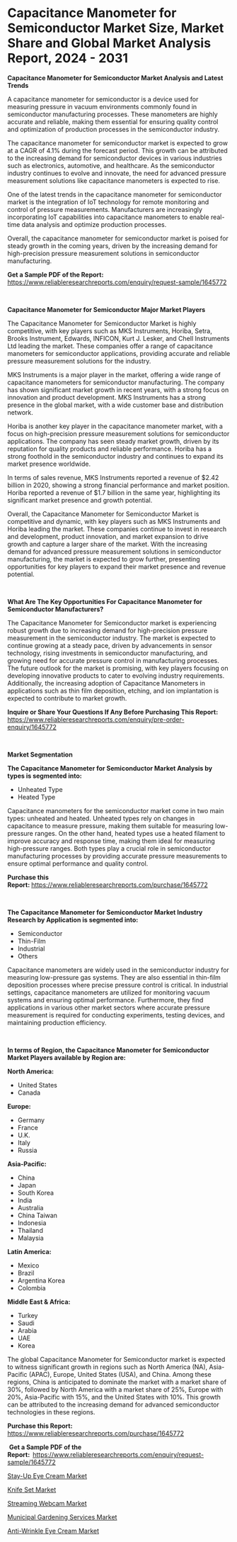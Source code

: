 <p><h1>Capacitance Manometer for Semiconductor Market Size, Market Share and Global Market Analysis Report, 2024 - 2031</h1></p><p><strong>Capacitance Manometer for Semiconductor Market Analysis and Latest Trends</strong></p>
<p><p>A capacitance manometer for semiconductor is a device used for measuring pressure in vacuum environments commonly found in semiconductor manufacturing processes. These manometers are highly accurate and reliable, making them essential for ensuring quality control and optimization of production processes in the semiconductor industry.</p><p>The capacitance manometer for semiconductor market is expected to grow at a CAGR of 4.1% during the forecast period. This growth can be attributed to the increasing demand for semiconductor devices in various industries such as electronics, automotive, and healthcare. As the semiconductor industry continues to evolve and innovate, the need for advanced pressure measurement solutions like capacitance manometers is expected to rise.</p><p>One of the latest trends in the capacitance manometer for semiconductor market is the integration of IoT technology for remote monitoring and control of pressure measurements. Manufacturers are increasingly incorporating IoT capabilities into capacitance manometers to enable real-time data analysis and optimize production processes.</p><p>Overall, the capacitance manometer for semiconductor market is poised for steady growth in the coming years, driven by the increasing demand for high-precision pressure measurement solutions in semiconductor manufacturing.</p></p>
<p><strong>Get a Sample PDF of the Report:&nbsp;</strong> <a href="https://www.reliableresearchreports.com/enquiry/request-sample/1645772">https://www.reliableresearchreports.com/enquiry/request-sample/1645772</a></p>
<p>&nbsp;</p>
<p><strong>Capacitance Manometer for Semiconductor Major Market Players</strong></p>
<p><p>The Capacitance Manometer for Semiconductor Market is highly competitive, with key players such as MKS Instruments, Horiba, Setra, Brooks Instrument, Edwards, INFICON, Kurt J. Lesker, and Chell Instruments Ltd leading the market. These companies offer a range of capacitance manometers for semiconductor applications, providing accurate and reliable pressure measurement solutions for the industry.</p><p>MKS Instruments is a major player in the market, offering a wide range of capacitance manometers for semiconductor manufacturing. The company has shown significant market growth in recent years, with a strong focus on innovation and product development. MKS Instruments has a strong presence in the global market, with a wide customer base and distribution network.</p><p>Horiba is another key player in the capacitance manometer market, with a focus on high-precision pressure measurement solutions for semiconductor applications. The company has seen steady market growth, driven by its reputation for quality products and reliable performance. Horiba has a strong foothold in the semiconductor industry and continues to expand its market presence worldwide.</p><p>In terms of sales revenue, MKS Instruments reported a revenue of $2.42 billion in 2020, showing a strong financial performance and market position. Horiba reported a revenue of $1.7 billion in the same year, highlighting its significant market presence and growth potential.</p><p>Overall, the Capacitance Manometer for Semiconductor Market is competitive and dynamic, with key players such as MKS Instruments and Horiba leading the market. These companies continue to invest in research and development, product innovation, and market expansion to drive growth and capture a larger share of the market. With the increasing demand for advanced pressure measurement solutions in semiconductor manufacturing, the market is expected to grow further, presenting opportunities for key players to expand their market presence and revenue potential.</p></p>
<p>&nbsp;</p>
<p><strong>What Are The Key Opportunities For Capacitance Manometer for Semiconductor Manufacturers?</strong></p>
<p><p>The Capacitance Manometer for Semiconductor market is experiencing robust growth due to increasing demand for high-precision pressure measurement in the semiconductor industry. The market is expected to continue growing at a steady pace, driven by advancements in sensor technology, rising investments in semiconductor manufacturing, and growing need for accurate pressure control in manufacturing processes. The future outlook for the market is promising, with key players focusing on developing innovative products to cater to evolving industry requirements. Additionally, the increasing adoption of Capacitance Manometers in applications such as thin film deposition, etching, and ion implantation is expected to contribute to market growth.</p></p>
<p><strong>Inquire or Share Your Questions If Any Before Purchasing This Report:</strong> <a href="https://www.reliableresearchreports.com/enquiry/pre-order-enquiry/1645772">https://www.reliableresearchreports.com/enquiry/pre-order-enquiry/1645772</a></p>
<p>&nbsp;</p>
<p><strong>Market Segmentation</strong></p>
<p><strong>The Capacitance Manometer for Semiconductor Market Analysis by types is segmented into:</strong></p>
<p><ul><li>Unheated Type</li><li>Heated Type</li></ul></p>
<p><p>Capacitance manometers for the semiconductor market come in two main types: unheated and heated. Unheated types rely on changes in capacitance to measure pressure, making them suitable for measuring low-pressure ranges. On the other hand, heated types use a heated filament to improve accuracy and response time, making them ideal for measuring high-pressure ranges. Both types play a crucial role in semiconductor manufacturing processes by providing accurate pressure measurements to ensure optimal performance and quality control.</p></p>
<p><strong>Purchase this Report:&nbsp;</strong><a href="https://www.reliableresearchreports.com/purchase/1645772">https://www.reliableresearchreports.com/purchase/1645772</a></p>
<p>&nbsp;</p>
<p><strong>The Capacitance Manometer for Semiconductor Market Industry Research by Application is segmented into:</strong></p>
<p><ul><li>Semiconductor</li><li>Thin-Film</li><li>Industrial</li><li>Others</li></ul></p>
<p><p>Capacitance manometers are widely used in the semiconductor industry for measuring low-pressure gas systems. They are also essential in thin-film deposition processes where precise pressure control is critical. In industrial settings, capacitance manometers are utilized for monitoring vacuum systems and ensuring optimal performance. Furthermore, they find applications in various other market sectors where accurate pressure measurement is required for conducting experiments, testing devices, and maintaining production efficiency.</p></p>
<p>&nbsp;</p>
<p><strong>In terms of Region, the Capacitance Manometer for Semiconductor Market Players available by Region are:</strong></p>
<p>
    <p> <strong> North America: </strong>
        <ul>
            <li>United States</li>
            <li>Canada</li>
        </ul>
        </p> 
    <p> <strong> Europe: </strong>
        <ul>
            <li>Germany</li>
            <li>France</li>
            <li>U.K.</li>
            <li>Italy</li>
            <li>Russia</li>
        </ul>
        </p> 
    <p> <strong> Asia-Pacific: </strong>
        <ul>
            <li>China</li>
            <li>Japan</li>
            <li>South Korea</li>
            <li>India</li>
            <li>Australia</li>
            <li>China Taiwan</li>
            <li>Indonesia</li>
            <li>Thailand</li>
            <li>Malaysia</li>
        </ul>
        </p> 
    <p> <strong> Latin America: </strong>
        <ul>
            <li>Mexico</li>
            <li>Brazil</li>
            <li>Argentina Korea</li>
            <li>Colombia</li>
        </ul>
        </p> 
    <p> <strong> Middle East & Africa: </strong>
        <ul>
            <li>Turkey</li>
            <li>Saudi</li>
            <li>Arabia</li>
            <li>UAE</li>
            <li>Korea</li>
        </ul>
    </p>
    </p>
<p><p>The global Capacitance Manometer for Semiconductor market is expected to witness significant growth in regions such as North America (NA), Asia-Pacific (APAC), Europe, United States (USA), and China. Among these regions, China is anticipated to dominate the market with a market share of 30%, followed by North America with a market share of 25%, Europe with 20%, Asia-Pacific with 15%, and the United States with 10%. This growth can be attributed to the increasing demand for advanced semiconductor technologies in these regions.</p></p>
<p><strong>Purchase this Report: </strong><a href="https://www.reliableresearchreports.com/purchase/1645772">https://www.reliableresearchreports.com/purchase/1645772</a></p>
<p>&nbsp;<strong>Get a Sample PDF of the Report:&nbsp;&nbsp;</strong><a href="https://www.reliableresearchreports.com/enquiry/request-sample/1645772">https://www.reliableresearchreports.com/enquiry/request-sample/1645772</a></p>
<p><strong></strong></p>
<p><p><a href="https://butternut-bug-553.notion.site/Stay-Up-Eye-Cream-Market-Centers-on-Aspects-such-as-Market-Growth-Market-Share-Market-Opportunity--e133062bf4a9478b9adc70c8a8ae8976">Stay-Up Eye Cream Market</a></p><p><a href="https://view.publitas.com/reportprime-1/knife-set-market-research-report-reveals-the-latest-trends-and-opportunities-of-this-market-for-period-from-2024-2031/">Knife Set Market</a></p><p><a href="https://view.publitas.com/reportprime-1/streaming-webcam-market-research-report-provides-thorough-industry-overview-which-offers-an-in-depth-analysis-of-product-trends-and-new-market-divisions/">Streaming Webcam Market</a></p><p><a href="https://invited-way-688.notion.site/Municipal-Gardening-Services-Market-Analysis-Examines-its-Scope-on-Growth-Opportunities-and-Forecas-d6bb8e77e0084a76b1baf73865a96082">Municipal Gardening Services Market</a></p><p><a href="https://mire-aunt-385.notion.site/Anti-Wrinkle-Eye-Cream-Market-Growth-Market-Trends-COVID-19-Impact-and-Forecasts-for-period-from--22581742de2d4661bb0333ab2a4640ac">Anti-Wrinkle Eye Cream Market</a></p></p>